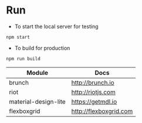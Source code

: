 
# Run

* To start the local server for testing

```
npm start
```

* To build for production

```
npm run build
```

Module | Docs
------ | ----
brunch | http://brunch.io
riot   | http://riotjs.com
material-design-lite | https://getmdl.io
flexboxgrid | http://flexboxgrid.com

